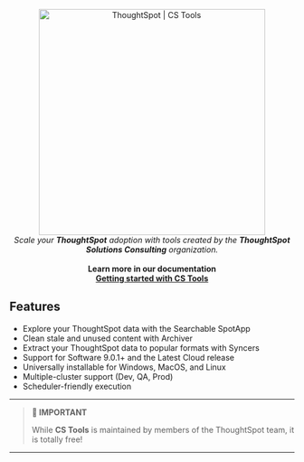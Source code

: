 <p align="center">
  <img width="400" src="docs/assets/images/logo-transparent.png" alt='ThoughtSpot | CS Tools'>
  <br/>
  <i>Scale your <b>ThoughtSpot</b> adoption with tools created by the <b>ThoughtSpot Solutions Consulting</b> organization.</i>
  <br/>
  <br/>
  <b>Learn more in our documentation
  <br/>
  <a href="https://thoughtspot.github.io/cs_tools/">
    Getting started with CS Tools
  </a>
  </b>
</p>

## Features
- Explore your ThoughtSpot data with the Searchable SpotApp
- Clean stale and unused content with Archiver
- Extract your ThoughtSpot data to popular formats with Syncers
- Support for Software 9.0.1+ and the Latest Cloud release
- Universally installable for Windows, MacOS, and Linux
- Multiple-cluster support (Dev, QA, Prod)
- Scheduler-friendly execution 

---

> **🧙 IMPORTANT**
> 
> While **CS Tools** is maintained by members of the ThoughtSpot team, it is totally free!
>

---